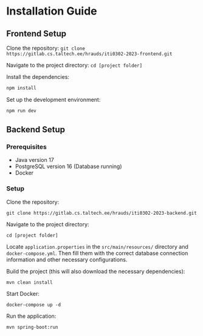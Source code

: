 # Installation Guide

## Frontend Setup

Clone the repository:
`git clone https://gitlab.cs.taltech.ee/hrauds/iti0302-2023-frontend.git`

Navigate to the project directory:
`cd [project folder]`

Install the dependencies:
```sh
npm install
```


Set up the development environment:
```sh
npm run dev
```

## Backend Setup
### Prerequisites
- Java version 17
- PostgreSQL version 16 (Database running)
- Docker

### Setup

Clone the repository:

`git clone https://gitlab.cs.taltech.ee/hrauds/iti0302-2023-backend.git`

Navigate to the project directory:

`cd [project folder]`

Locate `application.properties` in the `src/main/resources/` directory and `docker-compose.yml`. Then fill them with the correct database connection information and other necessary configurations.

Build the project (this will also download the necessary dependencies):

`mvn clean install`

Start Docker: 

`docker-compose up -d`

Run the application:

`mvn spring-boot:run`
